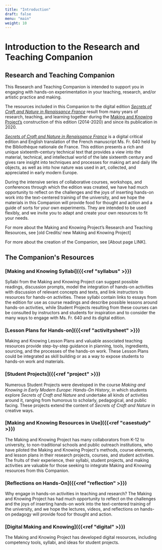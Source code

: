 ```yaml
---
title: "Introduction"
draft: false
menu: "main"
weight: 10
---
```


# Introduction to the Research and Teaching Companion

## Research and Teaching Companion

This Research and Teaching Companion is intended to support you in engaging with hands-on experimentation in your teaching, research, and/or artistic practice and making.

The resources included in this Companion to the digital edition [*Secrets of Craft and Nature in Renaissance France*](https://edition640.makingandknowing.org/#/) result from many years of research, teaching, and learning together during the [Making and Knowing Project’s](https://www.makingandknowing.org/) construction of this edition (2014-2020) and since its publication in 2020. 

[*Secrets of Craft and Nature in Renaissance France*](https://edition640.makingandknowing.org/#/) is a digital critical edition and English translation of the French manuscript Ms. Fr. 640 held by the Bibliothèque nationale de France. This edition presents a rich and unique sixteenth-century technical text that provides a view into the material, technical, and intellectual world of the late sixteenth century and gives rare insight into techniques and processes for making art and daily life objects, as well as into how nature was used in art, collected, and appreciated in early modern Europe.

During the intensive series of collaborative courses, workshops, and conferences through which the edition was created, we have had much opportunity to reflect on the challenges and the joys of inserting hands-on work into the text-centered training of the university, and we hope the materials in this Companion will provide food for thought and action and a guide of sorts for your own experiments. They are intended to be used flexibly, and we invite you to adapt and create your own resources to fit your needs.

For more about the Making and Knowing Project’s Research and Teaching Resources, see [old Credits/ new Making and Knowing Project]

For more about the creation of the Companion, see [About page LINK].

## The Companion's Resources

### [Making and Knowing Syllabi]({{<ref "syllabus" >}})
Syllabi from the Making and Knowing Project can suggest possible readings, discussion prompts, model the integration of hands-on activities with discussion of relevant concepts and texts, and link instructors to resources for hands-on activities. These syllabi contain links to essays from the edition for use as course readings and describe possible lessons around hands-on activities, while Student Projects resulting from these courses can be consulted by instructors and students for inspiration and to consider the many ways to engage with Ms. Fr. 640 and its digital edition.

### [Lesson Plans for Hands-on]({{<ref "activitysheet" >}})
Making and Knowing Lesson Plans and valuable associated teaching resources provide step-by-step guidance in planning, tools, ingredients, sourcing, and the processes of the hands-on work. These Lesson Plans could be integrated as skill building or as a way to expose students to hands-on work and materials. 

### [Student Projects]({{<ref "project" >}})
Numerous Student Projects were developed in the course *Making and Knowing in Early Modern Europe: Hands-On History*, in which students explore *Secrets of Craft and Nature* and undertake all kinds of activities around it, ranging from humorous to scholarly, pedagogical, and public facing. These projects extend the content of *Secrets of Craft and Nature* in creative ways.  

### [Making and Knowing Resources in Use]({{<ref "casestudy" >}}) 
The Making and Knowing Project has many collaborators from K-12 to university, to non-traditional schools and public outreach institutions, who have piloted the Making and Knowing Project's methods, course elements, and lesson plans in their research projects, courses, and student activities. The fruits of their experience, their syllabi, student projects, and making activities are valuable for those seeking to integrate Making and Knowing resources from this Companion.

### [Reflections on Hands-On]({{<ref "reflection" >}})
Why engage in hands-on activities in teaching and research? The Making and Knowing Project has had much opportunity to reflect on the challenges and the joys of inserting hands-on work into the text-centered training of the university, and we hope the lectures, videos, and reflections on hands-on pedagogy will provide food for thought and action.

### [Digital Making and Knowing]({{<ref "digital" >}})
The Making and Knowing Project has developed digital resources, including competency tools, syllabi, and ideas for student projects.

